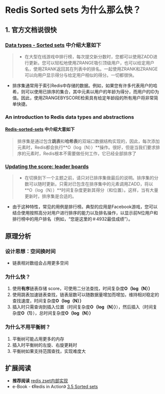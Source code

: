 # Redis Sorted sets 为什么那么快？

## 1. 官方文档说很快

### [Data types - Sorted sets](https://redis.io/topics/data-types#sorted-sets) 中介绍大意如下

> - 在大型在线游戏中排行榜，每次提交新分数时，您都可以使用ZADD进行更新。您可以轻松地使用ZRANGE吸引顶级用户，也可以给定用户名，使用ZRANK返回其在列表中的排名。一起使用ZRANK和ZRANGE可以向用户显示得分与给定用户相似的得分。一切都很快。
- 排序集通常用于索引Redis中存储的数据。例如，如果您有许多代表用户的哈希，则可以使用已排序的集合，其中元素以用户的年龄为得分，而用户的ID为值。因此，使用ZRANGEBYSCORE检索具有给定年龄段的所有用户将非常简单快捷。

### An introduction to Redis data types and abstractions
#### [Redis-sorted-sets](https://redis.io/topics/data-types-intro#redis-sorted-sets) 中介绍大意如下

> 排序集是通过包含**跳表**和**哈希表**的双端口数据结构实现的，因此，每次添加元素时，Redis都会执行**O（log（N））**操作。很好，但是当我们要求排序的元素时，Redis根本不需要做任何工作，它已经全部排序了

### [Updating the score: leader boards](https://redis.io/topics/data-types-intro#updating-the-score-leader-boards)

> - 在切换到下一个主题之前，请只对已排序集做最后的说明。排序集的分数可以随时更新。只需对已包含在排序集中的元素调用ZADD，将以**O（log（N））**时间复杂度更新其得分（和位置）。这样，当有大量更新时，排序集是合适的。
- 由于这种特性，常见的用例是排行榜。典型的应用是Facebook游戏，您可以结合使用按照高分对用户进行排序的能力以及排名操作，以显示前N位用户和排行榜中的用户排名（例如，“您是这里的＃4932最佳成绩”）。

## 原理分析
### 设计思想：空间换时间
- 链表相对数组会占用更多空间

### 为什么快？
1. 使用**有序**链表存储 score，可使用二分法查找，时间复杂度**O（log（N））**
2. 使用跳表加速链表查找，链表层数可以随数据量增加而增加，维持相对稳定的查找速度，时间复杂度**O（log（N））**
3. 插入时只需查询到插入位置（时间复杂度**O（log（N））**），然后插入（时间复杂度**O（1）**），总时间复杂度**O（log（N））**

### 为什么不用平衡树？
1. 平衡树可能占用更多的内存
2. 插入时平衡树的左旋、右旋更耗时
3. 平衡树如果支持范围查找，实现难度大

## 扩展阅读
- **推荐阅读** [redis zset内部实现](https://zsr.github.io/2017/07/03/redis-zset%E5%86%85%E9%83%A8%E5%AE%9E%E7%8E%B0/)
- e-Book - 《Redis in Action》 [3.5 Sorted sets](https://redislabs.com/ebook/part-2-core-concepts/chapter-3-commands-in-redis/3-5-sorted-sets/)


